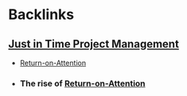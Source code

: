 
# Backlinks
## [Just in Time Project Management](<Just in Time Project Management.md>)
- [Return-on-Attention](<Return-on-Attention.md>)

- ### The rise of [Return-on-Attention](<Return-on-Attention.md>)


